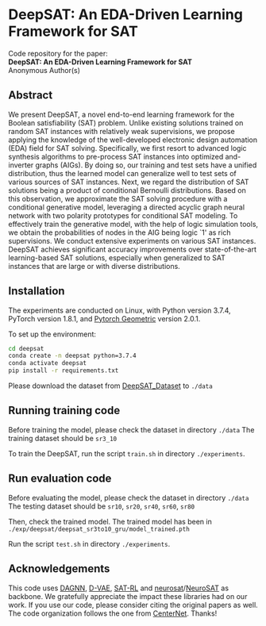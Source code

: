# DeepSAT: An EDA-Driven Learning Framework for SAT
Code repository for the paper:  
**DeepSAT: An EDA-Driven Learning Framework for SAT**  
Anonymous Author(s)

## Abstract
We present DeepSAT, a novel end-to-end learning framework for the Boolean satisfiability (SAT) problem. Unlike existing solutions trained on random SAT instances with relatively weak supervisions, we propose applying the knowledge of the well-developed electronic design automation (EDA) field for SAT solving. Specifically, we first resort to advanced logic synthesis algorithms to pre-process SAT instances into optimized and-inverter graphs (AIGs). By doing so, our training and test sets have a unified distribution, thus the learned model can generalize well to test sets of various sources of SAT instances. Next, we regard the distribution of SAT solutions being a product of conditional Bernoulli distributions. Based on this observation, we approximate the SAT solving procedure with a conditional generative model, leveraging a directed acyclic graph neural network with two polarity prototypes for conditional SAT modeling. To effectively train the generative model,  with the help of logic simulation tools, we obtain the probabilities of nodes in the AIG being logic `1' as rich supervisions. 
We conduct extensive experiments on various SAT instances. DeepSAT achieves significant accuracy improvements over state-of-the-art learning-based SAT solutions, especially when generalized to SAT instances that are large or with diverse distributions. 

## Installation
The experiments are conducted on Linux, with Python version 3.7.4, PyTorch version 1.8.1, and [Pytorch Geometric](https://github.com/pyg-team/pytorch_geometric) version 2.0.1.

To set up the environment:
```sh
cd deepsat
conda create -n deepsat python=3.7.4
conda activate deepsat
pip install -r requirements.txt
```

Please download the dataset from [DeepSAT_Dataset](https://drive.google.com/file/d/1oIszUt2dIdzcKPRLya-2hujOrhSmvLfp/view?usp=sharing) to `./data`

## Running training code
Before training the model, please check the dataset in directory `./data`
The training dataset should be `sr3_10`

To train the DeepSAT, run the script `train.sh` in directory `./experiments`.

## Run evaluation code
Before evaluating the model, please check the dataset in directory `./data`
The testing dataset should be `sr10`, `sr20`, `sr40`, `sr60`, `sr80`

Then, check the trained model. 
The trained model has been in `./exp/deepsat/deepsat_sr3to10_gru/model_trained.pth`

Run the script `test.sh` in directory `./experiments`.

## Acknowledgements
This code uses [DAGNN](https://github.com/vthost/DAGNN), [D-VAE](https://github.com/muhanzhang/D-VAE), [SAT-RL](https://github.com/emreyolcu/sat) and [neurosat](https://github.com/dselsam/neurosat)/[NeuroSAT](https://github.com/ryanzhangfan/NeuroSAT) as backbone. We gratefully appreciate the impact these libraries had on our work. If you use our code, please consider citing the original papers as well. The code organization follows the one from [CenterNet](https://github.com/xingyizhou/CenterNet). Thanks!
